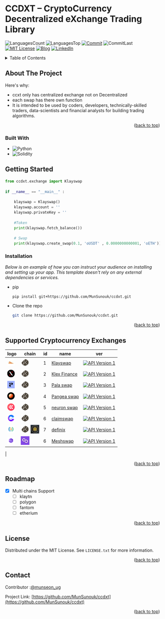 # CCDXT – CryptoCurrency Decentralized eXchange Trading Library

<!-- PROJECT SHIELDS -->
![LanguagesCount][languagesCount-shield]
![LanguagesTop][languagesTop-shield]
[![Commit][commit-shield]][commit-url]
![CommitLast][commitLast-shield]
[![MIT License][license-shield]][license-url]
[![Blog][blog-shield]][blog-url]
[![LinkedIn][linkedin-shield]][linkedin-url]

<!-- TABLE OF CONTENTS -->
<details>
  <summary>Table of Contents</summary>
  <ol>
    <li>
      <a href="#about-the-project">About The Project</a>
      <ul>
        <li><a href="#built-with">Built With</a></li>
      </ul>
    </li>
    <li>
      <a href="#getting-started">Getting Started</a>
      <ul>
        <li><a href="#installation">Installation</a></li>
      </ul>
    </li>
    <li><a href="#Exchanges">Supported Cryptocurrency Exchanges</a></li>
    <li><a href="#roadmap">Roadmap</a></li>
    <li><a href="#contributing">Contributing</a></li>
    <li><a href="#license">License</a></li>
    <li><a href="#contact">Contact</a></li>
  </ol>
</details>

<!-- ABOUT THE PROJECT -->
## About The Project

Here's why:
* ccxt only has centralized exchange not on Decentralized
* each swap has there own function
* It is intended to be used by coders, developers, technically-skilled traders, data-scientists and financial analysts for building trading algorithms.

<p align="right">(<a href="#readme-top">back to top</a>)</p>

### Built With

* ![Python][Python-shield]
* ![Solidity][Solidity-shield]

<!-- GETTING STARTED -->
## Getting Started

```python
from ccdxt.exchange import Klayswap

if __name__ == "__main__" :
    
    klayswap = Klayswap()
    klayswap.account = ''
    klayswap.privateKey = ''
    
    #Token
    print(klayswap.fetch_balance())
    
    # Swap
    print(klayswap.create_swap(0.1, 'oUSDT' , 0.0000000000001, 'oETH'))
```

### Installation
_Below is an example of how you can instruct your audience on installing and setting up your app. This template doesn't rely on any external dependencies or services._

* pip
  ```sh
  pip install git+https://github.com/MunSunouk/ccdxt.git
  ```

*  Clone the repo
   ```sh
   git clone https://github.com/MunSunouk/ccdxt.git
   ```

<p align="right">(<a href="#readme-top">back to top</a>)</p>

<!-- Supported Cryptocurrency Exchanges -->
## Supported Cryptocurrency Exchanges

| logo                                                                                                                                                                                   | chain            | id            | name                                                                           | ver                                                                                                                                       | 
|----------------------------------------------------------------------------------------------------------------------------------------------------------------------------------------|-----------------|---------------|--------------------------------------------------------------------------------|:-----------------------------------------------------------------------------------------------------------------------------------------:|
| [![klayswap](ccdxt/icon/market-icons/klayswap.jpg)](https://klayswap.com/)          | [![klaytn](ccdxt/icon/chain-icons/rsz_klaytn.jpg)](https://klaytn.foundation/)    | 1       | [Klayswap](https://klayswap.com/)            |                      [![API Version 1](https://img.shields.io/badge/1-lightgray)](https://klayswap.com/)
| [![Klex Finance](ccdxt/icon/market-icons/klex-finance.jpg)](https://app.klex.finance/trade#/)          | [![klaytn](ccdxt/icon/chain-icons/rsz_klaytn.jpg)](https://klaytn.foundation/)      | 2       | [Klex Finance](https://app.klex.finance/trade#/)                    | [![API Version 1](https://img.shields.io/badge/1-lightgray)](https://app.klex.finance/trade#/)
| [![Pala swap](ccdxt/icon/market-icons/pala.jpg)](https://pala.world/dex/swap)          | [![klaytn](ccdxt/icon/chain-icons/rsz_klaytn.jpg)](https://klaytn.foundation/)      | 3       | [Pala swap](https://pala.world/dex/swap)                    | [![API Version 1](https://img.shields.io/badge/1-lightgray)](https://pala.world/dex/swap)
|[![Pangea swap](ccdxt/icon/market-icons/pangea-swap.jpg)](https://app.pangeaswap.com/swap)           | [![klaytn](ccdxt/icon/chain-icons/rsz_klaytn.jpg)](https://klaytn.foundation/)      |  4      | [Pangea swap](https://app.pangeaswap.com/swap)                    | [![API Version 1](https://img.shields.io/badge/1-lightgray)](https://app.pangeaswap.com/swap)
| [![neuron swap](ccdxt/icon/market-icons/neuronswap.jpg)](https://www.neuronswap.com/swap)          | [![klaytn](ccdxt/icon/chain-icons/rsz_klaytn.jpg)](https://klaytn.foundation/)      |  5       | [neuron swap](https://www.neuronswap.com/swap)                    | [![API Version 1](https://img.shields.io/badge/1-lightgray)](https://www.neuronswap.com/swap)
| [![claimswap](ccdxt/icon/market-icons/claimswap.jpg)](https://app.claimswap.org/swap)          | [![klaytn](ccdxt/icon/chain-icons/rsz_klaytn.jpg)](https://klaytn.foundation/)      |  6       | [claimswap](https://app.claimswap.org/swap)                    | [![API Version 1](https://img.shields.io/badge/1-lightgray)](https://app.claimswap.org/swap)
| [![definix](ccdxt/icon/market-icons/definix.jpg)](https://bsc.definix.com/)          | [![klaytn](ccdxt/icon/chain-icons/rsz_klaytn.jpg)](https://klaytn.foundation/) [![bsc](ccdxt/icon/chain-icons/rsz_binance.jpg)](https://bscscan.com/)   |  7       | [definix](https://bsc.definix.com/)                    | [![API Version 1](https://img.shields.io/badge/1-lightgray)](https://bsc.definix.com/)
|[![Meshswap](ccdxt/icon/market-icons/meshswap.jpg)](https://meshswap.fi/)          | [![polygon](ccdxt/icon/chain-icons/rsz_polygon.jpg)](https://polygon.technology/)    |  6       | [Meshswap](https://meshswap.fi/)                    | [![API Version 1](https://img.shields.io/badge/1-lightgray)](https://meshswap.fi/)                              
|

<p align="right">(<a href="#readme-top">back to top</a>)</p>



<!-- ROADMAP -->
## Roadmap

- [x] Multi chains Support
    - [ ] klaytn
    - [ ] polygon
    - [ ] fantom
    - [ ] etherium

<p align="right">(<a href="#readme-top">back to top</a>)</p>

<!-- LICENSE -->
## License
Distributed under the MIT License. See `LICENSE.txt` for more information.

<p align="right">(<a href="#readme-top">back to top</a>)</p>


<!-- CONTACT -->
## Contact

Contributor :[@munseon_ug](https://twitter.com/munseon_ug) 

Project Link: [https://github.com/MunSunouk/ccdxt](https://github.com/MunSunouk/ccdxt)

<p align="right">(<a href="#readme-top">back to top</a>)</p>



<!-- MARKDOWN LINKS & IMAGES -->
[languagesCount-shield]: https://img.shields.io/github/languages/count/MunSunouk/ccbxt?style=for-the-badge
[languagesTop-shield]: https://img.shields.io/github/languages/top/MunSunouk/ccbxt?style=for-the-badge

[commit-shield]: https://img.shields.io/github/commit-activity/w/MunSunouk/ccbxt?style=for-the-badge
[commit-url]: https://github.com/MunSunouk/ccbxt/graphs/commit-activity

[commitLast-shield]: https://img.shields.io/github/last-commit/MunSunouk/ccbxt?style=for-the-badge

[license-shield]: https://img.shields.io/github/license/MunSunouk/ccbxt?style=for-the-badge
[license-url]: https://github.com/MunSunouk/ccbxt/master/LICENSE.txt

[blog-shield]: https://img.shields.io/badge/-Blog-000000?style=for-the-badge&logo=Tistory&&logoColor=white
[blog-url]: https://baobao.tistory.com/

[linkedin-shield]: https://img.shields.io/badge/-LinkedIn-0A66C2?style=for-the-badge&logo=linkedin&logoColor=white
[linkedin-url]: https://www.linkedin.com/in/%EC%84%A0%EC%9A%B1-%EB%AC%B8-854b5219a/

[Python-shield]: https://img.shields.io/badge/python-3670A0?style=for-the-badge&logo=python&logoColor=ffdd54
[Solidity-shield]: https://img.shields.io/badge/Solidity-%23363636.svg?style=for-the-badge&logo=solidity&logoColor=white